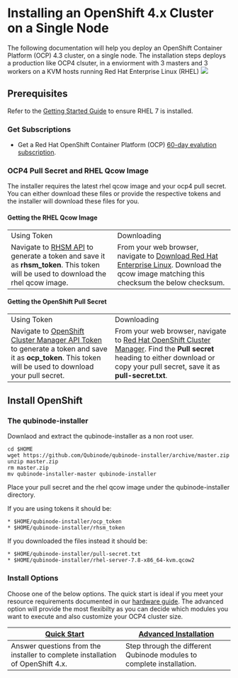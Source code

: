 #  Installing an OpenShift 4.x Cluster on a Single Node

The following documentation will help you deploy an OpenShift Container Platform (OCP) 4.3 cluster, on a single node.
The installation steps deploys a production like OCP4 clsuter, in a enviorment with 3 masters and 3 workers on a KVM hosts running Red Hat Enterprise Linux (RHEL) 
![](https://i.imgur.com/n8TQAyB.png)


## Prerequisites

Refer to the [Getting Started Guide](README.md) to ensure RHEL 7 is installed.

### Get Subscriptions

-  Get a Red Hat OpenShift Container Platform (OCP) [60-day evalution subscription](https://www.redhat.com/en/technologies/cloud-computing/openshift/try-it?intcmp=701f2000000RQykAAG&extIdCarryOver=true&sc_cid=701f2000001OH74AAG).

### OCP4 Pull Secret and RHEL Qcow Image

The installer requires the latest rhel qcow image and your ocp4 pull secret. You can either download these files or provide the respective tokens and the installer will download these files for you.

#### Getting the RHEL Qcow Image
<table>
  <tr>
   <td>Using Token
   </td>
   <td>Downloading
   </td>
  </tr>
  <tr>
   <td>Navigate to <a href="https://access.redhat.com/management/api">RHSM API</a> to generate a token and save it as <strong>rhsm_token</strong>. This token will be used to download the rhel qcow image. 
   </td>
   <td>From your web browser, navigate to <a href="https://access.redhat.com/downloads/content/69/ver=/rhel---7/7.8/x86_64/product-software">Download Red Hat Enterprise Linux</a>. Download the qcow image matching this checksum the below checksum.
   </td>
  </tr>
</table>

#### Getting the OpenShift Pull Secret
<table>
  <tr>
   <td>Using Token
   </td>
   <td>Downloading
   </td>
  </tr>
  <tr>
   <td>Navigate to <a href="https://cloud.redhat.com/openshift/token">OpenShift Cluster Manager API Token</a> to generate a token and save it as <strong>ocp_token</strong>. This token will be used to download your pull secret. 
   </td>
   <td>From your web browser, navigate to <a href="https://cloud.redhat.com/openshift/install/metal/user-provisioned">Red Hat OpenShift Cluster Manager</a>. Find the <strong>Pull secret</strong> heading to either download or copy your pull secret, save it as <strong>pull-secret.txt</strong>.
   </td>
  </tr>
</table>


## Install OpenShift

### The qubinode-installer

Downlaod and extract the qubinode-installer as a non root user.

```shell=
cd $HOME
wget https://github.com/Qubinode/qubinode-installer/archive/master.zip
unzip master.zip
rm master.zip
mv qubinode-installer-master qubinode-installer
```

Place your pull secret and the rhel qcow image under the qubinode-installer directory. 

If you are using tokens it should be:
```
* $HOME/qubinode-installer/ocp_token
* $HOME/qubinode-installer/rhsm_token
```

If you downloaded the files instead it should be:
```
* $HOME/qubinode-installer/pull-secret.txt
* $HOME/qubinode-installer/rhel-server-7.8-x86_64-kvm.qcow2
```

### Install Options  

Choose one of the below options. The quick start is ideal if you meet your resource requirements documented in our [hardware guide](docs/hardwareguide.md). The advanced option will provide the most flexibilty as you can decide which modules you want to execute and also customize your OCP4 cluster size.

| [Quick Start](ocp4_quickstart.md) | [Advanced Installation](ocp4_adv_install.md) |
| -------- | -------- |
| Answer questions from the installer to complete installation of OpenShift 4.x.      | Step through the different Qubinode modules to complete installation.    |
